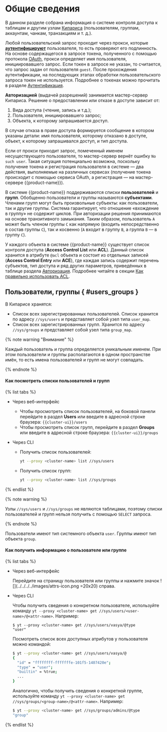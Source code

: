 # Общие сведения

В данном разделе собрана информация о системе контроля доступа к таблицам и другим узлам [Кипариса](../../../user-guide/storage/cypress.md) (пользователям, группам, аккаунтам, чанкам, транзакциям и т. д.).

Любой пользовательский запрос проходит через прокси, которые [**аутентифицируют**](https://{{lang}}.wikipedia.org/wiki/Authentication) пользователя, то есть проверяют его подлинность. На основе содержащегося в запросе токена, полученного с помощью протокола [OAuth](https://{{lang}}.wikipedia.org/wiki/OAuth), прокси определяет имя пользователя, инициировавшего запрос. Если токен в запросе не указан, то считается, что запрос задан от пользователя `guest`. После прохождения аутентификации, на последующих этапах обработки пользовательского запроса токен не используется. Подробнее о токенах можно прочитать в разделе [Аутентификация](../../../user-guide/storage/auth.md).

**Авторизацией** (выдачей разрешений) занимается мастер-сервер Кипариса. Решение о предоставлении или отказе в доступе зависит от:

1. Вида доступа (чтение, запись и т.д.);
2. Пользователя, инициировавшего запрос;
3. Объекта, к которому запрашивается доступ.

В случае отказа в праве доступа формируется сообщение в котором указаны детали: имя пользователя, которому отказано в доступе, объект, к которому запрашивался доступ, и тип доступа.

Если от прокси приходит запрос, помеченный именем несуществующего пользователя, то мастер-сервер вернёт ошибку `No such user`. Такая ситуация потенциально возможна, поскольку получение токена и регистрация пользователя в системе — два действия, выполняемые на различных сервисах (получение токена происходит с помощью сервиса OAuth, а регистрация — на мастер-сервере {{product-name}}).

В системе {{product-name}} поддерживаются списки **пользователей** и **групп**. Обобщенно пользователи и группы называются **субъектами**. Членами групп могут быть произвольные субъекты: как пользователи, так и другие группы. Система гарантирует, что отношение «вхождение в группу» не содержит циклов. При авторизации решения принимаются на основе транзитивного замыкания. Таким образом, пользователь `A` может быть членом группы `C` как напрямую (входить непосредственно в состав группы `С`), так и косвенно (`A` входит в группу `B`, а группа `B` — в группу `C`).

У каждого объекта в системе {{product-name}} существует список контроля доступа (**Access Control List** или **ACL**). Данный список хранится в атрибуте `@acl` объекта и состоит из отдельных записей (**Access Control Entry** или **ACE**), где каждая запись содержит перечень субъектов, тип доступа и ряд других параметров, приведённых в таблице раздела [Авторизация](../../../user-guide/storage/access-control.md#authorization). Подробнее читайте в секции [Как правильно использовать ACL](#acl_usage).

## Пользователи, группы { #users_groups }

В Кипарисе хранятся:

* Список всех зарегистрированных пользователей. Список хранится по адресу `//sys/users` и представляет собой узел типа `user_map`.
* Список всех зарегистрированных групп. Хранится по адресу `//sys/groups` и представляет собой узел типа `group_map`.

{% note warning "Внимание" %}

Каждый пользователь и группа определяется уникальным именем. При этом пользователи и группы располагаются в одном пространстве имён, то есть имена пользователей и групп не могут совпадать.

{% endnote %}

#### Как посмотреть списки пользователей и групп

{% list tabs %}

- Через веб-интерфейс

  - Чтобы просмотреть список пользователей, на боковой панели перейдите в раздел **Users** или введите в адресной строке браузера: `{{cluster-ui}}/users`
  - Чтобы просмотреть список групп, перейдите в раздел **Groups** или введите в адресной строке браузера: `{{cluster-ui}}/groups`

- Через CLI

  - Получить список пользователей:
    ```bash
    yt --proxy <cluster-name> list //sys/users
    ```
  - Получить список групп:
    ```bash
    yt --proxy <cluster-name> list //sys/groups
    ```
{% endlist %}

{% note warning %}

Узлы `//sys/users` и `//sys/groups` не являются таблицами, поэтому списки пользователей и групп нельзя получить с помощью `SELECT` запроса.

{% endnote %}

Пользователи имеют тип системного объекта `user`. Группы имеют тип объекта `group`.

#### Как получить информацию о пользователе или группе

{% list tabs %}

- Через веб-интерфейс

  Перейдите на страницу пользователя или группы и нажмите значок ![](../../../../images/attrs-icon.png =20x20) справа.

- Через CLI

  Чтобы получить сведения о конкретном пользователе, используйте команду `yt --proxy <cluster-name> get //sys/users/<user-name>/@<attr-name>`. Например:

  ```
  $ yt --proxy <cluster-name> get //sys/users/vasya/@type
  "user"
  ```

  Посмотреть список всех доступных атрибутов у пользователя можно командой:

  ```bash
  $ yt --proxy <cluster-name> get //sys/users/vasya/@
  {
    "id" = "ffffffff-fffffffe-101f5-1407420e";
    "type" = "user";
    "builtin" = %true;
    ...
  }
  ```

  Аналогично, чтобы получить сведения о конкретной группе, используйте команду `yt --proxy <cluster-name> get //sys/groups/<group-name>/@<attr-name>`. Например:

  ```bash
  $ yt --proxy <cluster-name> get //sys/groups/admins/@type
  "group"
  ```

{% endlist %}
